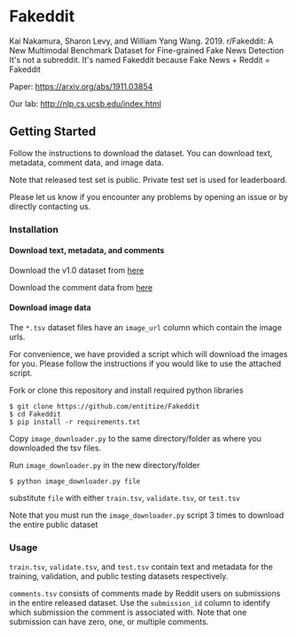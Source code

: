 # Fakeddit

Kai Nakamura, Sharon Levy, and William Yang Wang. 2019. r/Fakeddit: A New Multimodal Benchmark Dataset for Fine-grained Fake News Detection
It's not a subreddit. It's named Fakeddit because Fake News + Reddit = Fakeddit

Paper: https://arxiv.org/abs/1911.03854

Our lab: http://nlp.cs.ucsb.edu/index.html

## Getting Started

Follow the instructions to download the dataset. You can download text, metadata, comment data, and image data.

Note that released test set is public. Private test set is used for leaderboard. 

Please let us know if you encounter any problems by opening an issue or by directly contacting us.

### Installation

#### Download text, metadata, and comments
Download the v1.0 dataset from [here](https://drive.google.com/open?id=1ZuCV2_jkUZCYPyCtOhijU7t4bIkYLk9V)

Download the comment data from [here](https://drive.google.com/file/d/14iroKftRkRxF9LCinZVaKxHnwScbUfKb/view?usp=sharing)

#### Download image data 

The `*.tsv` dataset files have an `image_url` column which contain the image urls. 

For convenience, we have provided a script which will download the images for you. Please follow the instructions if you would like to use the attached script.

Fork or clone this repository and install required python libraries

```
$ git clone https://github.com/entitize/Fakeddit
$ cd Fakeddit
$ pip install -r requirements.txt
```
Copy `image_downloader.py` to the same directory/folder as where you downloaded the tsv files. 

Run `image_downloader.py`  in the new directory/folder

```
$ python image_downloader.py file
```

substitute `file` with either `train.tsv`, `validate.tsv`, or `test.tsv`

Note that you must run the `image_downloader.py` script 3 times to download the entire public dataset

### Usage

`train.tsv`, `validate.tsv`, and `test.tsv` contain text and metadata for the training, validation, and public testing datasets respectively.

`comments.tsv` consists of comments made by Reddit users on submissions in the entire released dataset. Use the `submission_id` column to identify which submission the comment is associated with. Note that one submission can have zero, one, or multiple comments.